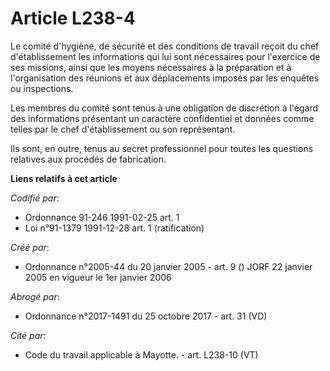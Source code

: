 # Article L238-4

Le comité d'hygiène, de sécurité et des conditions de travail reçoit du chef d'établissement les informations qui lui sont
nécessaires pour l'exercice de ses missions, ainsi que les moyens nécessaires à la préparation et à l'organisation des
réunions et aux déplacements imposés par les enquêtes ou inspections.

Les membres du comité sont tenus à une obligation de discrétion à l'égard des informations présentant un caractère
confidentiel et données comme telles par le chef d'établissement ou son représentant.

Ils sont, en outre, tenus au secret professionnel pour toutes les questions relatives aux procédés de fabrication.

**Liens relatifs à cet article**

_Codifié par_:

  - Ordonnance 91-246 1991-02-25 art. 1
  - Loi n°91-1379 1991-12-28 art. 1 (ratification)

_Créé par_:

  - Ordonnance n°2005-44 du 20 janvier 2005 - art. 9 () JORF 22 janvier 2005 en vigueur le 1er janvier 2006

_Abrogé par_:

  - Ordonnance n°2017-1491 du 25 octobre 2017 - art. 31 (VD)

_Cité par_:

  - Code du travail applicable à Mayotte. - art. L238-10 (VT)
